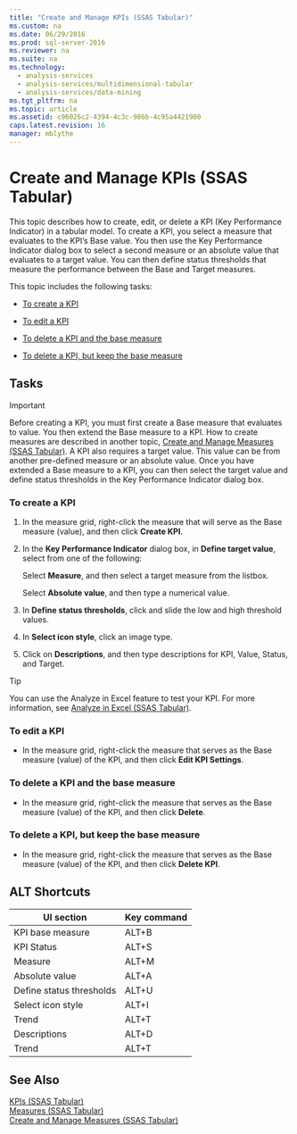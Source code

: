 ```yaml
---
title: "Create and Manage KPIs (SSAS Tabular)"
ms.custom: na
ms.date: 06/29/2016
ms.prod: sql-server-2016
ms.reviewer: na
ms.suite: na
ms.technology: 
  - analysis-services
  - analysis-services/multidimensional-tabular
  - analysis-services/data-mining
ms.tgt_pltfrm: na
ms.topic: article
ms.assetid: c96026c2-4394-4c3c-986b-4c95a4421900
caps.latest.revision: 16
manager: mblythe
---
```

# Create and Manage KPIs (SSAS Tabular)
This topic describes how to create, edit, or delete a KPI (Key Performance Indicator) in a tabular model. To create a KPI, you select a measure that evaluates to the KPI’s Base value. You then use the Key Performance Indicator dialog box to select a second measure or an absolute value that evaluates to a target value. You can then define status thresholds that measure the performance between the Base and Target measures.  
  
 This topic includes the following tasks:  
  
-   [To create a KPI](#bkmk_create_KPI)  
  
-   [To edit a KPI](#bkmk_edit_KPI)  
  
-   [To delete a KPI and the base measure](#bkmk_delete)  
  
-   [To delete a KPI, but keep the base measure](#bkmk_delete_KPI)  
  
## Tasks  
  
> [!IMPORTANT]  
>  Before creating a KPI, you must first create a Base measure that evaluates to value. You then extend the Base measure to a KPI. How to create measures are described in another topic, [Create and Manage Measures (SSAS Tabular)](../../Topics/TopicNameNotContainA/Create-and-Manage-Measures--SSAS-Tabular-.md). A KPI also requires a target value. This value can be from another pre-defined measure or an absolute value. Once you have extended a Base measure to a KPI, you can then select the target value and define status thresholds in the Key Performance Indicator dialog box.  
  
###  <a name="bkmk_create_KPI"></a> To create a KPI  
  
1.  In the measure grid, right-click the measure that will serve as the Base measure (value), and then click **Create KPI**.  
  
2.  In the **Key Performance Indicator** dialog box, in **Define target value**, select from one of the following:  
  
     Select **Measure**, and then select a target measure from the listbox.  
  
     Select **Absolute value**, and then type a numerical value.  
  
3.  In **Define status thresholds**, click and slide the low and high threshold values.  
  
4.  In **Select icon style**, click an image type.  
  
5.  Click on **Descriptions**, and then type descriptions for KPI, Value, Status, and Target.  
  
> [!TIP]  
>  You can use the Analyze in Excel feature to test your KPI. For more information, see [Analyze in Excel (SSAS Tabular)](../../Topics/TopicNameNotContainA/Analyze-in-Excel--SSAS-Tabular-.md).  
  
###  <a name="bkmk_edit_KPI"></a> To edit a KPI  
  
-   In the measure grid, right-click the measure that serves as the Base measure (value) of the KPI, and then click **Edit KPI Settings**.  
  
###  <a name="bkmk_delete"></a> To delete a KPI and the base measure  
  
-   In the measure grid, right-click the measure that serves as the Base measure (value) of the KPI, and then click **Delete**.  
  
###  <a name="bkmk_delete_KPI"></a> To delete a KPI, but keep the base measure  
  
-   In the measure grid, right-click the measure that serves as the Base measure (value) of the KPI, and then click **Delete KPI**.  
  
## ALT Shortcuts  
  
|UI section|Key command|  
|----------------|-----------------|  
|KPI base measure|ALT+B|  
|KPI Status|ALT+S|  
|Measure|ALT+M|  
|Absolute value|ALT+A|  
|Define status thresholds|ALT+U|  
|Select icon style|ALT+I|  
|Trend|ALT+T|  
|Descriptions|ALT+D|  
|Trend|ALT+T|  
  
## See Also  
 [KPIs (SSAS Tabular)](../../Topics/TopicNameNotContainA/KPIs--SSAS-Tabular-.md)   
 [Measures (SSAS Tabular)](../../Topics/TopicNameNotContainA/Measures--SSAS-Tabular-.md)   
 [Create and Manage Measures (SSAS Tabular)](../../Topics/TopicNameNotContainA/Create-and-Manage-Measures--SSAS-Tabular-.md)